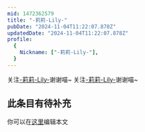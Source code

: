 ```yaml
---
mid: 1472362579
title: "-莉莉-Lily-"
pubDate: "2024-11-04T11:22:07.878Z"
updatedDate: "2024-11-04T11:22:07.878Z"
profile:
  {
    Nickname: ["-莉莉-Lily-"],
  }
---
```


关注[-莉莉-Lily-](https://space.bilibili.com/1472362579)谢谢喵~ 关注[-莉莉-Lily-](https://space.bilibili.com/1472362579)谢谢喵~

## 此条目有待补充
你可以在[这里](https://github.com/Yuhanawa/VTuber.ICU-Content/edit/master/v/-莉莉-Lily-/index.md)编辑本文
